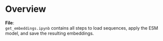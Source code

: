 # Overview

**File**:  
  `get_embeddings.ipynb` contains all steps to load sequences, apply the ESM model, and save the resulting embeddings.
